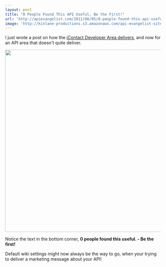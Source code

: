 ```yaml
---
layout: post
title: "0 People Found This API Useful, Be the First!"
url: 'http://apievangelist.com/2012/06/05/0-people-found-this-api-useful-be-the-first/'
image: 'http://kinlane-productions.s3.amazonaws.com/api-evangelist-site/blog/koordinates-api.png'
---
```


I just wrote a post on how the [iContact Developer Area delivers][1], and now for an API area that doesn't quite deliver.

[<img class="c1" src="http://kinlane-productions.s3.amazonaws.com/api-evangelist/koordinates-api.png" alt="" width="590" />][2]

Notice the text in the bottom corner, **0 people found this useful. - Be the first!**

Default wiki settings might now always be the way to go, when your trying to deliver a marketing message about your API!

   [1]: /2012/06/05/icontact-developers-area-landing-page-delivers/ (iContact Developer Area delivers)
   [2]: http://support.koordinates.com/entries/20182888
